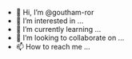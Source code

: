 - 👋 Hi, I’m @goutham-ror
- 👀 I’m interested in ...
- 🌱 I’m currently learning ...
- 💞️ I’m looking to collaborate on ...
- 📫 How to reach me ...

<!---
goutham-ror/goutham-ror is a ✨ special ✨ repository because its `README.md` (this file) appears on your GitHub profile.
You can click the Preview link to take a look at your changes.
--->
